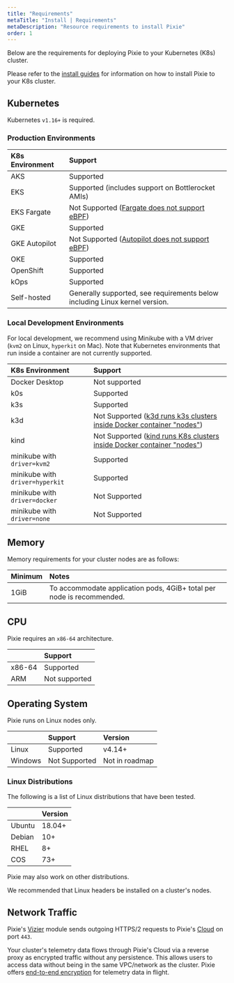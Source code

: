 ```yaml
---
title: "Requirements"
metaTitle: "Install | Requirements"
metaDescription: "Resource requirements to install Pixie"
order: 1
---
```


Below are the requirements for deploying Pixie to your Kubernetes (K8s) cluster.

Please refer to the [install guides](/installing-pixie/install-guides/) for information on how to install Pixie to your K8s cluster.

## Kubernetes

Kubernetes `v1.16+` is required.

### Production Environments

| K8s Environment  | Support                                                         |
| :--------------- | :-------------------------------------------------------------- |
| AKS              | Supported                                                       |
| EKS              | Supported (includes support on Bottlerocket AMIs)               |
| EKS Fargate      | Not Supported ([Fargate does not support eBPF](https://github.com/aws/containers-roadmap/issues/1027)) |
| GKE              | Supported                                                       |
| GKE Autopilot    | Not Supported ([Autopilot does not support eBPF](https://github.com/pixie-io/pixie/issues/278#issuecomment-853269290)) |
| OKE              | Supported                                                       |
| OpenShift        | Supported                                                       |
| kOps             | Supported                                                       |
| Self-hosted      | Generally supported, see requirements below including Linux kernel version. |

### Local Development Environments

For local development, we recommend using Minikube with a VM driver (`kvm2` on Linux, `hyperkit` on Mac). Note that Kubernetes environments that run inside a container are not currently supported.

| K8s Environment                 | Support       |
| :------------------------------ | :------------ |
| Docker Desktop                  | Not supported |
| k0s                             | Supported     |
| k3s                             | Supported     |
| k3d                             | Not Supported ([k3d runs k3s clusters inside Docker container "nodes"](https://github.com/pixie-io/pixie/issues/337#issuecomment-949012061)) |
| kind                            | Not Supported ([kind runs K8s clusters inside Docker container "nodes"](https://github.com/pixie-io/pixie/issues/337#issuecomment-949012061)) |
| minikube with `driver=kvm2`     | Supported     |
| minikube with `driver=hyperkit` | Supported     |
| minikube with `driver=docker`   | Not Supported |
| minikube with `driver=none`     | Not Supported |

## Memory

Memory requirements for your cluster nodes are as follows:

| Minimum   | Notes                                                                  |
| :-------- | :--------------------------------------------------------------------- |
| 1GiB      | To accommodate application pods, 4GiB+ total per node is recommended.  |

## CPU

Pixie requires an `x86-64` architecture.

|         | Support           |
| :------ | :---------------- |
| x86-64  | Supported         |
| ARM     | Not supported     |

## Operating System

Pixie runs on Linux nodes only.

|         | Support         | Version           |
| :------ | :-------------  | :---------------- |
| Linux   | Supported       | v4.14+            |
| Windows | Not Supported   | Not in roadmap    |

### Linux Distributions

The following is a list of Linux distributions that have been tested.

|              |  Version              |
|:-----------  |  :------------------- |
| Ubuntu       |  18.04+               |
| Debian       |  10+                  |
| RHEL         |  8+                   |
| COS          |  73+                  |

Pixie may also work on other distributions.

<Alert variant="outlined" severity="info">We recommended that Linux headers be installed on a cluster's nodes.</Alert>

## Network Traffic

Pixie's [Vizier](/reference/architecture/#vizier) module sends outgoing HTTPS/2 requests to Pixie's [Cloud](/reference/architecture/#cloud) on port `443`.

Your cluster's telemetry data flows through Pixie's Cloud via a reverse proxy as encrypted traffic without any persistence. This allows users to access data without being in the same VPC/network as the cluster. Pixie offers [end-to-end encryption](/about-pixie/faq#data-collection-how-does-pixie-secure-its-data) for telemetry data in flight.
